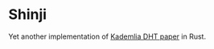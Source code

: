 # Shinji


Yet another implementation of [Kademlia DHT paper](https://cs.nyu.edu/~anirudh/CSCI-GA.2620-001/papers/kademlia.pdf)
in Rust.
